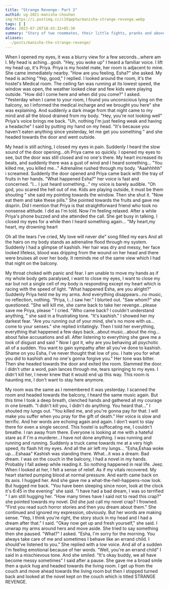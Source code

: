 ```yaml
--- 
title: "Strange Revenge- Part 2"
authid: ug-2021-manisha-chouhan
img:https://i.postimg.cc/c1Xqwptw/manisha-strange-revenge.webp
tags: [ ] 
date: 2023-07-26T18:43:32+05:30
summary: "Story of two roommates, their little fights, pranks and above all, love for each other." 
aliases:
  -/posts/manisha-the-strange-revenge/
---
```

 
When I opened my eyes, it was a blurry view for a few seconds…where am I.
My head is aching…gosh.
"Hey, you woke up" I heard a familiar voice.
I lift my head up, it's Priya. Priya is my hostel mate, her room is adjacent to mine.
She came immediately nearby.
"How are you feeling, Esha?" she asked.
My head is aching
"Yep, good," I replied.
I looked around the room, it's the hostel's Medical room.
The ceiling fan was running at its lowest speed, the window was open, the weather looked clear
and few kids were playing outside.
"How did I come here and when did you come?" I asked.
"Yesterday when I came to your room, I found you unconscious lying on the balcony, so I
informed the medical incharge and we brought you here" she was explaining.
And suddenly a dark image from that night came to my mind and all the blood drained from my
body.
"Hey, you're not looking well" Priya's voice brings me back.
"Uh, nothing I'm just feeling weak and having a headache" I said by putting my hand on my
head.
"It's because you haven't eaten anything since yesterday, let me get you something " and she
headed towards the door and went outside.

My head is still aching, I closed my eyes in pain.
Suddenly I heard the slow sound of the door opening…oh Priya came so quickly.
I opened my eyes to see, but the door was still closed and no one's there.
My heart increased its beats, and suddenly there was a gust of wind and I heard something…
"You killed me, you killed me…"
Adrenaline rushed through my body.
"Aaahhhhh" i screamed.
Suddenly the door opened and Priya came back with the tray of fruits in her hands.
"What happened Esha?" her voice is fast and concerned.
"I… I just heard something…" my voice is barely audible.
"Oh god, you scared the hell out of me. Kids are playing outside, it must be them shouting " she
said my pointing towards the window.
Then she shut it.
"Now eat them and take these pills." She pointed towards the fruits and gave me disprin.
Did I mention that Priya is that straightforward friend who took no nonsense attitude.
I did as I'm told.
Now I'm feeling relaxed.
After a while Priya's phone buzzed and she attended the call. She get busy in talking.
I closed my eyes for a while then I heard something again…
"My heart,my heart, my drowning heart

Oh all the tears I've cried,
My love will never die" song filled my ears
And all the hairs on my body stands as adrenaline flood through my system.
Suddenly I had a glimpse of kashish.
Her hair was dry and messy, her face looked lifeless, blood was dripping from the wound on her
head and there were bruises all over her body. It reminds me of the same view which I had that
night on the balcony.

My throat choked with panic and fear. I am unable to move my hands as if my whole body gets
paralysed, i want to close my eyes, I want to close my ear but not a single cell of my body is
responding except my heart which is racing with the speed of light.
"What happened Esha, are you alright?" Suddenly Priya held me by my arms.
And everything disappears…no music, no reflection, nothing.
"Priya, I…I saw her." I blurted out.
"Saw whom?" she questioned.
"She will kill me, she came back to take her revenge…please save me Priya, please " I cried.
"Who came back? I couldn't understand anything, " she said in a frustrating tone.
"It's kashish." I showed her my darkest fear.
"Are you running out of your mind, she's no more with us…come to your senses." she replied
irritatingly.
Then I told her everything, everything that happened a few days back…about music…about the
ring…about false accusations and all.
After listening to everything she gave me a look of disgust and said " Now I got it, why are you
behaving all psychotic all of a sudden. You want to gain sympathy after all you've done to
kashish. Shame on you Esha, I've never thought that low of you. I hate you for what you did to
kashish and no one's gonna forgive you." Her tone was bitter.
Then she headed towards the door and exited the room.
Slammed the door.
I didn't utter a word, pain lances through me, tears springing to my eyes.
I didn't kill her, I never knew that it would end up this way.
This room is haunting me, I don't want to stay here anymore.

My room was the same as I remembered it was yesterday. I scanned the room and headed
towards the balcony, I heard the same music again.
But this time I took a deep breath, clenched hands and gathered all my courage in one breath.
"I didn't kill you, I didn't do anything. You heard that…" I shouted my lungs out.
"You killed me, and you're gonna pay for that. I will make you suffer when you pray for the gift of
death." Her voice is slow and terrific.
And her words are echoing again and again.
I don't want to stay there for even a single second. This hostel is suffocating me, I couldn't
breathe.
I ran away from there.
Everyone is looking at me with a hateful stare as if I'm a murderer…I have not done anything.
I was running and running and running.
Suddenly a truck came towards me at a very high speed, its flash hit my eyes. And all the air left
my lungs…
"Esha,Eshaa woke up….Eshaaa" Kashish was standing there.
What…it was a dream. Bad dream.
I was on the couch in the balcony, I had a novel in my hands. Probably I fall asleep while
reading it.
So nothing happened in real life. Jeez.
When I looked at her, I felt a sense of relief. As if my vitals recovered. My heart started pumping
blood at normal pressure. And earth came back on its axis.
I hugged her.
And she gave me a what-the-hell-happens-now look.
But hugged me back.
"You have been sleeping since noon, look at the clock it's 6:45 in the evening" she said.
"I have had a bad dream, I was so terrified " I am still hugging her.
"How many times have I said not to read this crap?" she pointed towards my novel.
Did she just call my novel crap? I frowned.
"First you read such horror stories and then you dream about them." She continued and ignored
my expression, obviously.
But her words are making sense.
"Yep, I think you're right, the story stuck in my head and I had a dream after that." I said.
"Okay now get up and fresh yourself," she said.
I unwrap my arms around hers and move aside.
She tried to say something then she paused.
"What?" I asked.
"Esha, I'm sorry for the morning. You always take care of me and sometimes I behave like an
errand child. I should've listened to you." She replied with a low voice.
And all of a sudden I'm feeling emotional because of her words.
"Well, you're an errand child" I said in a mischievous tone.
And she smiled.
"It's okay buddy, we all have become messy sometimes" I said after a pause.
She gave me a broad smile then a quick hug and headed towards the living room.
I get up from the couch and move ahead towards the living room but then I stopped turned back and looked at the novel kept on the couch which is titled STRANGE REVENGE.
